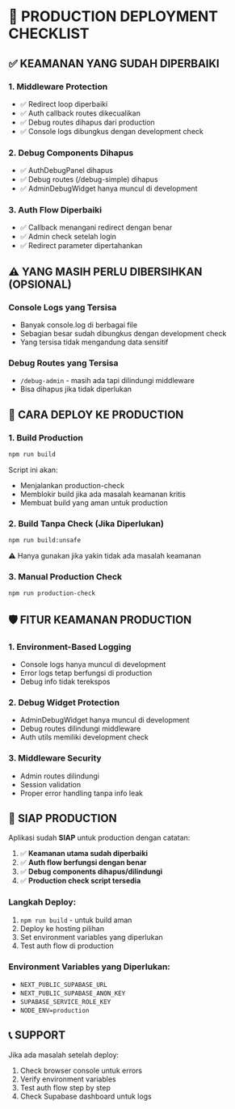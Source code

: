 # 🚀 PRODUCTION DEPLOYMENT CHECKLIST

## ✅ **KEAMANAN YANG SUDAH DIPERBAIKI**

### 1. **Middleware Protection**
- ✅ Redirect loop diperbaiki
- ✅ Auth callback routes dikecualikan
- ✅ Debug routes dihapus dari production
- ✅ Console logs dibungkus dengan development check

### 2. **Debug Components Dihapus**
- ✅ AuthDebugPanel dihapus
- ✅ Debug routes (/debug-simple) dihapus
- ✅ AdminDebugWidget hanya muncul di development

### 3. **Auth Flow Diperbaiki**
- ✅ Callback menangani redirect dengan benar
- ✅ Admin check setelah login
- ✅ Redirect parameter dipertahankan

## ⚠️ **YANG MASIH PERLU DIBERSIHKAN (OPSIONAL)**

### Console Logs yang Tersisa
- Banyak console.log di berbagai file
- Sebagian besar sudah dibungkus dengan development check
- Yang tersisa tidak mengandung data sensitif

### Debug Routes yang Tersisa
- `/debug-admin` - masih ada tapi dilindungi middleware
- Bisa dihapus jika tidak diperlukan

## 🔧 **CARA DEPLOY KE PRODUCTION**

### 1. **Build Production**
```bash
npm run build
```
Script ini akan:
- Menjalankan production-check
- Memblokir build jika ada masalah keamanan kritis
- Membuat build yang aman untuk production

### 2. **Build Tanpa Check (Jika Diperlukan)**
```bash
npm run build:unsafe
```
⚠️ Hanya gunakan jika yakin tidak ada masalah keamanan

### 3. **Manual Production Check**
```bash
npm run production-check
```

## 🛡️ **FITUR KEAMANAN PRODUCTION**

### 1. **Environment-Based Logging**
- Console logs hanya muncul di development
- Error logs tetap berfungsi di production
- Debug info tidak terekspos

### 2. **Debug Widget Protection**
- AdminDebugWidget hanya muncul di development
- Debug routes dilindungi middleware
- Auth utils memiliki development check

### 3. **Middleware Security**
- Admin routes dilindungi
- Session validation
- Proper error handling tanpa info leak

## 🚀 **SIAP PRODUCTION**

Aplikasi sudah **SIAP** untuk production dengan catatan:

1. ✅ **Keamanan utama sudah diperbaiki**
2. ✅ **Auth flow berfungsi dengan benar**
3. ✅ **Debug components dihapus/dilindungi**
4. ✅ **Production check script tersedia**

### **Langkah Deploy:**
1. `npm run build` - untuk build aman
2. Deploy ke hosting pilihan
3. Set environment variables yang diperlukan
4. Test auth flow di production

### **Environment Variables yang Diperlukan:**
- `NEXT_PUBLIC_SUPABASE_URL`
- `NEXT_PUBLIC_SUPABASE_ANON_KEY`
- `SUPABASE_SERVICE_ROLE_KEY`
- `NODE_ENV=production`

## 📞 **SUPPORT**

Jika ada masalah setelah deploy:
1. Check browser console untuk errors
2. Verify environment variables
3. Test auth flow step by step
4. Check Supabase dashboard untuk logs
